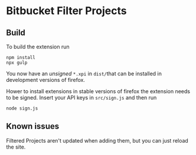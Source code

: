# Bitbucket Filter Projects

## Build
To build the extension run 
```shell script
npm install
npx gulp
```
You now have an *unsigned* `*.xpi` in `dist/`that can be installed in development versions of firefox. 

Hower to install extensions in stable versions of firefox the extension needs to be signed. 
Insert your API keys in `src/sign.js` and then run
```shell script
node sign.js
```

## Known issues
Filtered Projects aren't updated when adding them, but you can just reload the site.
